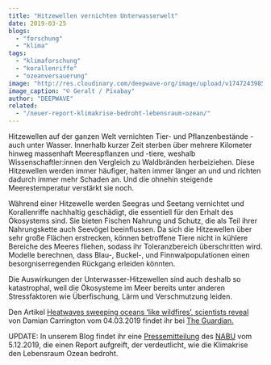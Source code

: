 ```yaml
---
title: "Hitzewellen vernichten Unterwasserwelt"
date: 2019-03-25
blogs: 
  - "forschung"
  - "klima"
tags: 
  - "klimaforschung"
  - "korallenriffe"
  - "ozeanversauerung"
image: "http://res.cloudinary.com/deepwave-org/image/upload/v1747243985/deepwave.org/earth-1023859_1920.jpg"
image_caption: "© Geralt / Pixabay"
author: "DEEPWAVE"
related: 
  - "/neuer-report-klimakrise-bedroht-lebensraum-ozean/"
---
```


Hitzewellen auf der ganzen Welt vernichten Tier- und Pflanzenbestände - auch unter Wasser. Innerhalb kurzer Zeit sterben über mehrere Kilometer hinweg massenhaft Meerespflanzen und -tiere, weshalb Wissenschaftler:innen den Vergleich zu Waldbränden herbeiziehen. Diese Hitzewellen werden immer häufiger, halten immer länger an und und richten dadurch immer mehr Schaden an. Und die ohnehin steigende Meerestemperatur verstärkt sie noch.

Während einer Hitzewelle werden Seegras und Seetang vernichtet und Korallenriffe nachhaltig geschädigt, die essentiell für den Erhalt des Ökosystems sind. Sie bieten Fischen Nahrung und Schutz, die als Teil ihrer Nahrungskette auch Seevögel beeinflussen. Da sich die Hitzewellen über sehr große Flächen erstrecken, können betroffene Tiere nicht in kühlere Bereiche des Meeres fliehen, sodass ihr Toleranzbereich überschritten wird. Modelle berechnen, dass Blau-, Buckel-, und Finnwalpopulationen einen besorgniserregenden Rückgang erleiden könnten.

Die Auswirkungen der Unterwasser-Hitzewellen sind auch deshalb so katastrophal, weil die Ökosysteme im Meer bereits unter anderen Stressfaktoren wie Überfischung, Lärm und Verschmutzung leiden.

Den Artikel [Heatwaves sweeping oceans ‘like wildfires’, scientists reveal](https://www.theguardian.com/environment/2019/mar/04/heatwaves-sweeping-oceans-like-wildfires-scientists-reveal) von Damian Carrington vom 04.03.2019 findet ihr bei [The Guardian](https://www.theguardian.com/international)[.](https://www.theguardian.com/environment/2019/mar/04/heatwaves-sweeping-oceans-like-wildfires-scientists-reveal)

UPDATE: In unserem Blog findet ihr eine [Pressemitteilung](https://www.deepwave.org/neuer-report-klimakrise-bedroht-lebensraum-ozean/) des [NABU](https://www.nabu.de/) vom 5.12.2019, die einen Report aufgreift, der verdeutlicht, wie die Klimakrise den Lebensraum Ozean bedroht.
